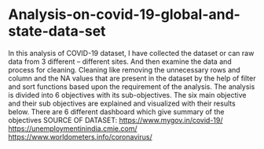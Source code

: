 # Analysis-on-covid-19-global-and-state-data-set
In this analysis of COVID-19 dataset, I have collected the dataset or can raw data from 3 different – different sites. And then examine the data and process for cleaning. Cleaning like removing the unnecessary rows and column and the NA values that are present in the dataset by the help of filter and sort functions based upon the requirement of the analysis.  The analysis is divided into 6 objectives with its sub-objectives. The six main objective and their sub objectives are explained and visualized with their results below. There are 6 different dashboard which give summary of the objectives SOURCE OF DATASET:      https://www.mygov.in/covid-19/  https://unemploymentinindia.cmie.com/  https://www.worldometers.info/coronavirus/
